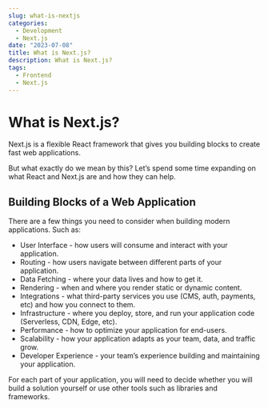 ```yaml
---
slug: what-is-nextjs
categories:
  - Development
  - Next.js
date: "2023-07-08"
title: What is Next.js?
description: What is Next.js?
tags:
  - Frontend
  - Next.js
---
```


# What is Next.js?

Next.js is a flexible React framework that gives you building blocks to create fast web applications.

But what exactly do we mean by this? Let’s spend some time expanding on what React and Next.js are and how they can help.

## Building Blocks of a Web Application

There are a few things you need to consider when building modern applications. Such as:

- User Interface - how users will consume and interact with your application.
- Routing - how users navigate between different parts of your application.
- Data Fetching - where your data lives and how to get it.
- Rendering - when and where you render static or dynamic content.
- Integrations - what third-party services you use (CMS, auth, payments, etc) and how you connect to them.
- Infrastructure - where you deploy, store, and run your application code (Serverless, CDN, Edge, etc).
- Performance - how to optimize your application for end-users.
- Scalability - how your application adapts as your team, data, and traffic grow.
- Developer Experience - your team’s experience building and maintaining your application.

For each part of your application, you will need to decide whether you will build a solution yourself or use other tools such as libraries and frameworks.
